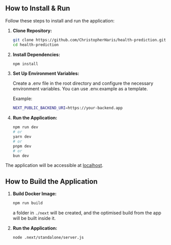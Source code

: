 ## How to Install & Run

Follow these steps to install and run the application:

1. **Clone Repository:**
   ```bash
   git clone https://github.com/ChristopherHaris/health-prediction.git
   cd health-prediction
   ```
2. **Install Dependencies:**
   ```bash
   npm install
   ```
3. **Set Up Environment Variables:**

   Create a .env file in the root directory and configure the necessary environment variables. You can use .env.example as a template.

   Example:
   ```bash
   NEXT_PUBLIC_BACKEND_URI=https://your-backend.app
   ```

4. **Run the Application:**
   ```bash
   npm run dev
   # or
   yarn dev
   # or
   pnpm dev
   # or
   bun dev
   ```

The application will be accessible at [localhost](http://localhost:3000/).

## How to Build the Application

1. **Build Docker Image:**
   ```bash
   npm run build
   ```

      a folder in `./next` will be created, and the optimised build from the app will be built inside it.

2. **Run the Application:**

   ```bash
   node .next/standalone/server.js
   ```

